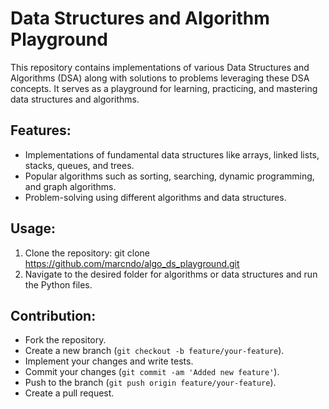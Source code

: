 # Data Structures and Algorithm Playground

This repository contains implementations of various Data Structures and Algorithms (DSA) along with solutions to problems leveraging these DSA concepts. It serves as a playground for learning, practicing, and mastering data structures and algorithms.

## Features:
- Implementations of fundamental data structures like arrays, linked lists, stacks, queues, and trees.
- Popular algorithms such as sorting, searching, dynamic programming, and graph algorithms.
- Problem-solving using different algorithms and data structures.

## Usage:
1. Clone the repository:
   git clone https://github.com/marcndo/algo_ds_playground.git
2. Navigate to the desired folder for algorithms or data structures and run the Python files.

## Contribution:
- Fork the repository.
- Create a new branch (`git checkout -b feature/your-feature`).
- Implement your changes and write tests.
- Commit your changes (`git commit -am 'Added new feature'`).
- Push to the branch (`git push origin feature/your-feature`).
- Create a pull request.
